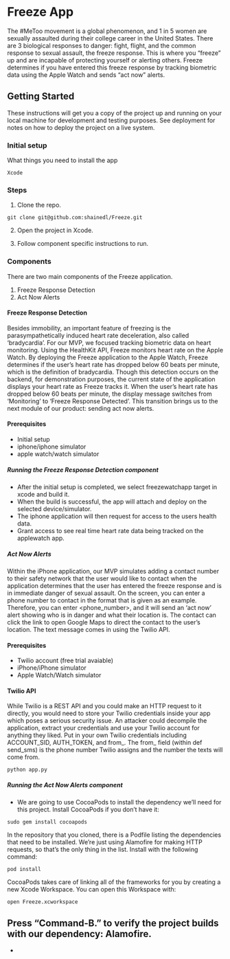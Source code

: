 # Freeze App

The #MeToo movement is a global phenomenon, and 1 in 5 women are sexually assaulted during their college career in the United States. There are 3 biological responses to danger: fight, flight, and the common response to sexual assault, the freeze response. This is where you “freeze” up and are incapable of protecting yourself or alerting others. Freeze determines if you have entered this freeze response by tracking biometric data using the Apple Watch and sends “act now” alerts.

## Getting Started

These instructions will get you a copy of the project up and running on your local machine for development and testing purposes. See deployment for notes on how to deploy the project on a live system.

### Initial setup

What things you need to install the app

```
Xcode
```
### Steps
1. Clone the repo.
```
git clone git@github.com:shainedl/Freeze.git
```
2. Open the project in Xcode.

3. Follow component specific instructions to run.

### Components
There are two main components of the Freeze application.
1. Freeze Response Detection
2. Act Now Alerts

#### Freeze Response Detection

Besides immobility, an important feature of freezing is the parasympathetically induced heart rate deceleration, also called ‘bradycardia’. For our MVP, we focused tracking biometric data on heart monitoring. Using the HealthKit API, Freeze monitors heart rate on the Apple Watch. By deploying the Freeze application to the Apple Watch, Freeze determines if the user’s heart rate has dropped below 60 beats per minute, which is the definition of bradycardia. Though this detection occurs on the backend, for demonstration purposes, the current state of the application displays your heart rate as Freeze tracks it. When the user’s heart rate has dropped below 60 beats per minute, the display message switches from ‘Monitoring’ to ‘Freeze Response Detected’. This transition brings us to the next module of our product: sending act now alerts.
#### Prerequisites
- Initial setup
- iphone/iphone simulator
- apple watch/watch simulator  


##### Running the Freeze Response Detection component

- After the initial setup is completed, we select freezewatchapp target in xcode and build it.
- When the build is successful, the app will attach and deploy on the selected device/simulator.
- The iphone application will then request for access to the users health data.
- Grant access to see real time heart rate data being tracked on the applewatch app.  


##### Act Now Alerts
Within the iPhone application, our MVP simulates adding a contact number to their safety network that the user would like to contact when the application determines that the user has entered the freeze response and is in immediate danger of sexual assault. On the screen, you can enter a phone number to contact in the format that is given as an example. Therefore, you can enter <phone_number>, and it will send an ‘act now’ alert showing who is in danger and what their location is. The contact can click the link to open Google Maps to direct the contact to the user’s location. The text message comes in using the Twilio API.

#### Prerequisites
- Twilio account (free trial avaiable)
- iPhone/iPhone simulator
- Apple Watch/Watch simulator  


#### Twilio API
While Twilio is a REST API and you could make an HTTP request to it directly, you would need to store your Twilio credentials inside your app which poses a serious security issue. An attacker could decompile the application, extract your credentials and use your Twilio account for anything they liked. Put in your own Twilio credentials including ACCOUNT_SID,  AUTH_TOKEN, and from_. The from_ field (within def send_sms) is the phone number Twilio assigns and the number the texts will come from. 

```
python app.py
```


##### Running the Act Now Alerts component
- We are going to use CocoaPods to install the dependency we’ll need for this project. Install CocoaPods if you don’t have it:
```
sudo gem install cocoapods
```

In the repository that you cloned, there is a Podfile listing the dependencies that need to be installed. We’re just using Alamofire for making HTTP requests, so that’s the only thing in the list. Install with the following command:

```
pod install
```

CocoaPods takes care of linking all of the frameworks for you by creating a new Xcode Workspace. You can open this Workspace with: 

```
open Freeze.xcworkspace
```

Press “Command-B.” to verify the project builds with our dependency: Alamofire.
-
-
